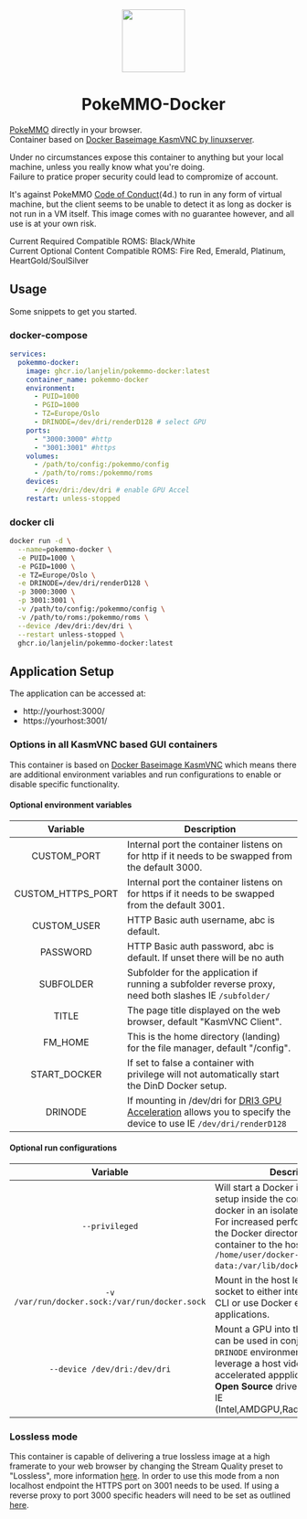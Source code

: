 <div align="center">
    <img src="https://pokemmo.com/build/images/opengraph.ce52eb8f.png" width="110", height="110">
</div>
<h1 align="center">PokeMMO-Docker</h1>

[PokeMMO](https://pokemmo.com/en/) directly in your browser.  
Container based on [Docker Baseimage KasmVNC by linuxserver](https://github.com/linuxserver/docker-baseimage-kasmvnc).  

Under no circumstances expose this container to anything but your local machine, unless you really know what you're doing.  
Failure to pratice proper security could lead to compromize of account. 

It's against PokeMMO [Code of Conduct](https://pokemmo.com/en/code_of_conduct/)(4d.) to run in any form of virtual machine, but the client seems to be unable to detect it as long as docker is not run in a VM itself. 
This image comes with no guarantee however, and all use is at your own risk.  

Current Required Compatible ROMS: Black/White  
Current Optional Content Compatible ROMS: Fire Red, Emerald, Platinum, HeartGold/SoulSilver  

## Usage

Some snippets to get you started.

### docker-compose

```yaml
services:
  pokemmo-docker:
    image: ghcr.io/lanjelin/pokemmo-docker:latest
    container_name: pokemmo-docker
    environment:
      - PUID=1000
      - PGID=1000
      - TZ=Europe/Oslo
      - DRINODE=/dev/dri/renderD128 # select GPU
    ports:
      - "3000:3000" #http
      - "3001:3001" #https
    volumes:
      - /path/to/config:/pokemmo/config
      - /path/to/roms:/pokemmo/roms
    devices:
      - /dev/dri:/dev/dri # enable GPU Accel
    restart: unless-stopped
```

### docker cli

```bash
docker run -d \
  --name=pokemmo-docker \
  -e PUID=1000 \
  -e PGID=1000 \
  -e TZ=Europe/Oslo \
  -e DRINODE=/dev/dri/renderD128 \
  -p 3000:3000 \
  -p 3001:3001 \
  -v /path/to/config:/pokemmo/config \
  -v /path/to/roms:/pokemmo/roms \
  --device /dev/dri:/dev/dri \
  --restart unless-stopped \
  ghcr.io/lanjelin/pokemmo-docker:latest
```

## Application Setup

The application can be accessed at:

* http://yourhost:3000/
* https://yourhost:3001/

### Options in all KasmVNC based GUI containers

This container is based on [Docker Baseimage KasmVNC](https://github.com/linuxserver/docker-baseimage-kasmvnc) which means there are additional environment variables and run configurations to enable or disable specific functionality.

#### Optional environment variables

| Variable | Description |
| :----: | --- |
| CUSTOM_PORT | Internal port the container listens on for http if it needs to be swapped from the default 3000. |
| CUSTOM_HTTPS_PORT | Internal port the container listens on for https if it needs to be swapped from the default 3001. |
| CUSTOM_USER | HTTP Basic auth username, abc is default. |
| PASSWORD | HTTP Basic auth password, abc is default. If unset there will be no auth |
| SUBFOLDER | Subfolder for the application if running a subfolder reverse proxy, need both slashes IE `/subfolder/` |
| TITLE | The page title displayed on the web browser, default "KasmVNC Client". |
| FM_HOME | This is the home directory (landing) for the file manager, default "/config". |
| START_DOCKER | If set to false a container with privilege will not automatically start the DinD Docker setup. |
| DRINODE | If mounting in /dev/dri for [DRI3 GPU Acceleration](https://www.kasmweb.com/kasmvnc/docs/master/gpu_acceleration.html) allows you to specify the device to use IE `/dev/dri/renderD128` |

#### Optional run configurations

| Variable | Description |
| :----: | --- |
| `--privileged` | Will start a Docker in Docker (DinD) setup inside the container to use docker in an isolated environment. For increased performance mount the Docker directory inside the container to the host IE `-v /home/user/docker-data:/var/lib/docker`. |
| `-v /var/run/docker.sock:/var/run/docker.sock` | Mount in the host level Docker socket to either interact with it via CLI or use Docker enabled applications. |
| `--device /dev/dri:/dev/dri` | Mount a GPU into the container, this can be used in conjunction with the `DRINODE` environment variable to leverage a host video card for GPU accelerated appplications. Only **Open Source** drivers are supported IE (Intel,AMDGPU,Radeon,ATI,Nouveau) |

### Lossless mode

This container is capable of delivering a true lossless image at a high framerate to your web browser by changing the Stream Quality preset to "Lossless", more information [here](https://www.kasmweb.com/docs/latest/how_to/lossless.html#technical-background). In order to use this mode from a non localhost endpoint the HTTPS port on 3001 needs to be used. If using a reverse proxy to port 3000 specific headers will need to be set as outlined [here](https://github.com/linuxserver/docker-baseimage-kasmvnc#lossless).

